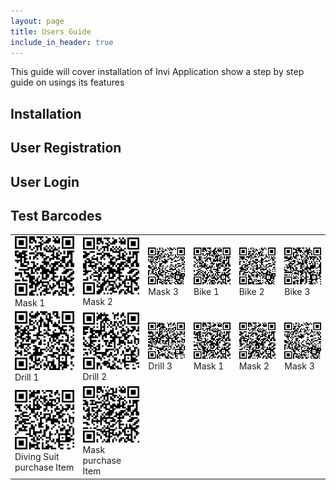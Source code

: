 ```yaml
---
layout: page
title: Users Guide
include_in_header: true
---
```


This guide will cover installation of Invi Application show a step by step guide on usings its features


## Installation

## User Registration

## User Login

## Test Barcodes

<p align="center">
<table>
  <tr>
    <td><img src="images/mask1.gif"/>Mask 1</td>
    <td><img src="images/mask2.gif"/>Mask 2</td>
    <td><img src="images/mask3.gif"/>Mask 3</td>
    <td><img src="images/bike1.gif"/>Bike 1</td>
    <td><img src="images/bike2.gif"/>Bike 2</td>
    <td><img src="images/bike3.gif"/>Bike 3</td>
  </tr>
  <tr>
    <td><img src="images/drill1.gif"/>Drill 1</td>
    <td><img src="images/drill2.gif"/>Drill 2</td>
    <td><img src="images/drill3.gif"/>Drill 3</td>
    <td><img src="images/mask1.gif"/>Mask 1</td>
    <td><img src="images/mask2.gif"/>Mask 2</td>
    <td><img src="images/mask3.gif"/>Mask 3</td>
  </tr>
  <tr>
    <td><img src="images/divingsuit.gif"/>Diving Suit purchase Item</td>
    <td><img src="images/headp.gif"/>Mask purchase Item</td>
    <td></td>
  </tr>
</table>
</p>

